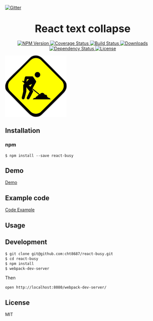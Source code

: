 [![Gitter](https://badges.gitter.im/Join%20Chat.svg)](https://gitter.im/cht8687/help)

<big><h1 align="center">React text collapse</h1></big>

<p align="center">
  <a href="https://www.npmjs.com/package/react-busy">
    <img src="https://img.shields.io/npm/v/react-busy.svg?style=flat-square"
         alt="NPM Version">
  </a>

 <a href="https://coveralls.io/github/cht8687/react-busy?branch=master">
    <img src="https://coveralls.io/repos/cht8687/react-busy/badge.svg?branch=master&service=github" alt="Coverage Status" />
 </a>

  <a href="https://travis-ci.org/cht8687/react-busy">
    <img src="https://img.shields.io/travis/cht8687/react-busy.svg?style=flat-square"
         alt="Build Status">
  </a>

  <a href="https://npmjs.org/package/react-busy">
    <img src="http://img.shields.io/npm/dm/react-busy.svg?style=flat-square"
         alt="Downloads">
  </a>

  <a href="https://david-dm.org/cht8687/react-busy.svg">
    <img src="https://david-dm.org/cht8687/react-busy.svg?style=flat-square"
         alt="Dependency Status">
  </a>

  <a href="https://github.com/cht8687/react-busy/blob/master/LICENSE">
    <img src="https://img.shields.io/npm/l/react-busy.svg?style=flat-square"
         alt="License">
  </a>
</p>

<p align="center"><big>

</big></p>


![React busy](src/example/construction.png)


## Installation

### npm

```
$ npm install --save react-busy
```

## Demo

[Demo](http://cht8687.github.io/react-busy/example/)

## Example code

[Code Example](https://github.com/cht8687/react-busy/blob/master/src/example/Example.js)


## Usage



## Development

```
$ git clone git@github.com:cht8687/react-busy.git
$ cd react-busy
$ npm install
$ webpack-dev-server
```

Then

```
open http://localhost:8080/webpack-dev-server/
```

## License

MIT
